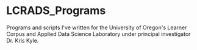 # LCRADS_Programs
Programs and scripts I've written for the University of Oregon's Learner Corpus and Applied Data Science Laboratory under principal investigator Dr. Kris Kyle. 
